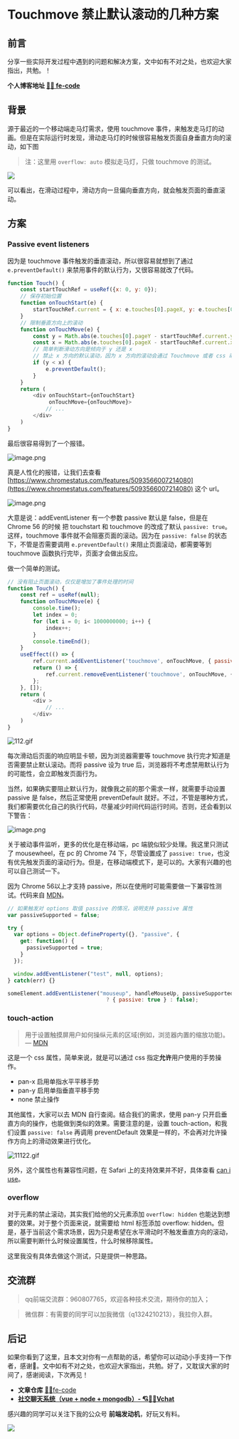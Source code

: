 # Touchmove 禁止默认滚动的几种方案

## 前言
分享一些实际开发过程中遇到的问题和解决方案，文中如有不对之处，也欢迎大家指出，共勉。！

**个人博客地址 [🍹🍰 fe-code](https://github.com/wuyawei/fe-code)**

## 背景
源于最近的一个移动端走马灯需求，使用 touchmove 事件，来触发走马灯的动画。但是在实际运行时发现，滑动走马灯的时候很容易触发页面自身垂直方向的滚动，如下图

> 注：这里用 `overflow: auto` 模拟走马灯，只做 touchmove 的测试。

![](https://i.loli.net/2019/08/05/HvAeykDIGW5fc8S.gif)

可以看出，在滑动过程中，滑动方向一旦偏向垂直方向，就会触发页面的垂直滚动。

## 方案
### Passive event listeners
因为是 touchmove 事件触发的垂直滚动，所以很容易就想到了通过 `e.preventDefault()` 来禁用事件的默认行为，又很容易就改了代码。

``` javascript
function Touch() {
    const startTouchRef = useRef({x: 0, y: 0});
    // 保存初始位置
    function onTouchStart(e) {
        startTouchRef.current = { x: e.touches[0].pageX, y: e.touches[0].pageY };
    }
    // 限制垂直方向上的滚动
    function onTouchMove(e) {
        const y = Math.abs(e.touches[0].pageY - startTouchRef.current.y);
        const x = Math.abs(e.touches[0].pageX - startTouchRef.current.x);
        // 简单判断滑动方向是倾向于 y 还是 x
        // 禁止 x 方向的默认滚动，因为 x 方向的滚动会通过 Touchmove 或者 css 动画 实现
        if (y < x) {
            e.preventDefault();
        }
    }
    return (
        <div onTouchStart={onTouchStart}
             onTouchMove={onTouchMove}>
            // ...
        </div>
    )
}
```

最后很容易得到了一个报错。

![image.png](https://i.loli.net/2019/08/05/5kL679RbMyixpoh.png)

真是人性化的报错，让我们去查看 [https://www.chromestatus.com/features/5093566007214080](https://www.chromestatus.com/features/5093566007214080) 这个 url。

![image.png](https://i.loli.net/2019/08/05/5kL679RbMyixpoh.png)

大意是说：addEventListener 有一个参数 passive 默认是 false，但是在 Chrome 56 的时候 把 touchstart 和 touchmove 的改成了默认 `passive: true`。这样，touchmove 事件就不会阻塞页面的滚动。因为在 `passive: false` 的状态下，不管是否需要调用 `e.preventDefault()` 来阻止页面滚动，都需要等到 touchmove 函数执行完毕，页面才会做出反应。

做一个简单的测试。

``` javascript
// 没有阻止页面滚动，仅仅是增加了事件处理的时间
function Touch() {
    const ref = useRef(null);
    function onTouchMove(e) {
        console.time();
        let index = 0;
        for (let i = 0; i< 1000000000; i++) {
            index++;
        }
        console.timeEnd();
    }
    useEffect(() => {
        ref.current.addEventListener('touchmove', onTouchMove, { passive: false });
        return () => {
            ref.current.removeEventListener('touchmove', onTouchMove, { passive: false });
        };
    }, []);
    return (
        <div >
            // ...
        </div>
    )
}
```

![112.gif](https://i.loli.net/2019/08/05/ijDVrJRpq5hfPM2.gif)

每次滑动后页面的响应明显卡顿，因为浏览器需要等 touchmove 执行完才知道是否需要禁止默认滚动。而将 passive 设为 true 后，浏览器将不考虑禁用默认行为的可能性，会立即触发页面行为。

当然，如果确实要阻止默认行为，就像我之前的那个需求一样，就需要手动设置 passive 是 false，然后正常使用 preventDefault 就好。不过，不管是哪种方式，我们都需要优化自己的执行代码，尽量减少时间代码运行时间。否则，还会看到以下警告：

![image.png](https://i.loli.net/2019/08/05/YXlOpWCcg4tPLIj.png)

关于被动事件监听，更多的优化是在移动端，pc 端貌似较少处理。我这里只测试了 mousewheel，在 pc 的 Chrome 74 下，尽管设置成了 `passive: true`，也没有优先触发页面的滚动行为。但是，在移动端模式下，是可以的。大家有兴趣的也可以自己测试一下。

因为 Chrome 56以上才支持 passive，所以在使用时可能需要做一下兼容性测试。代码来自 [MDN](https://developer.mozilla.org/zh-CN/docs/Web/API/EventTarget/addEventListener)。

``` javascript
// 如果触发对 options 取值 passive 的情况，说明支持 passive 属性
var passiveSupported = false;

try {
  var options = Object.defineProperty({}, "passive", {
    get: function() {
      passiveSupported = true;
    }
  });

  window.addEventListener("test", null, options);
} catch(err) {}

someElement.addEventListener("mouseup", handleMouseUp, passiveSupported
                               ? { passive: true } : false);
```
### touch-action
>  用于设置触摸屏用户如何操纵元素的区域(例如，浏览器内置的缩放功能)。 — [MDN](https://developer.mozilla.org/zh-CN/docs/Web/CSS/touch-action)

这是一个 css 属性，简单来说，就是可以通过 css 指定**允许**用户使用的手势操作。

* pan-x 启用单指水平平移手势
* pan-y 启用单指垂直平移手势
* none 禁止操作

其他属性，大家可以去 MDN 自行查阅。结合我们的需求，使用 pan-y 只开启垂直方向的操作，也能做到类似的效果。需要注意的是，设置 touch-action，和我们设置 `passive: false` 再调用 preventDefault 效果是一样的，不会再对允许操作方向上的滑动效果进行优化。

![11122.gif](https://i.loli.net/2019/08/05/JQTAg4ziW9oCuUG.gif)

另外，这个属性也有兼容性问题，在 Safari 上的支持效果并不好，具体查看 [can i use](https://www.caniuse.com/#search=touch-action)。

### overflow
对于元素的禁止滚动，其实我们给他的父元素添加 `overflow: hidden` 也能达到想要的效果。对于整个页面来说，就需要给 html 标签添加 overflow: hidden。但是，基于当前这个需求场景，因为只是希望在水平滑动时不触发垂直方向的滚动，所以需要判断什么时候设置属性，什么时候移除属性。

这里我没有具体去做这个测试，只是提供一种思路。

## 交流群
> qq前端交流群：960807765，欢迎各种技术交流，期待你的加入；

>微信群：有需要的同学可以加我微信（q1324210213），我拉你入群。

## 后记
  如果你看到了这里，且本文对你有一点帮助的话，希望你可以动动小手支持一下作者，感谢🍻。文中如有不对之处，也欢迎大家指出，共勉。好了，又耽误大家的时间了，感谢阅读，下次再见！

* **文章仓库** [🍹🍰fe-code](https://github.com/wuyawei/fe-code)
* **[社交聊天系统（vue + node + mongodb）- 💘🍦🙈Vchat](https://github.com/wuyawei/Vchat)**

感兴趣的同学可以关注下我的公众号 **前端发动机**，好玩又有料。

![](https://user-gold-cdn.xitu.io/2019/7/21/16c14d1d0f3be11e?w=400&h=400&f=jpeg&s=34646)